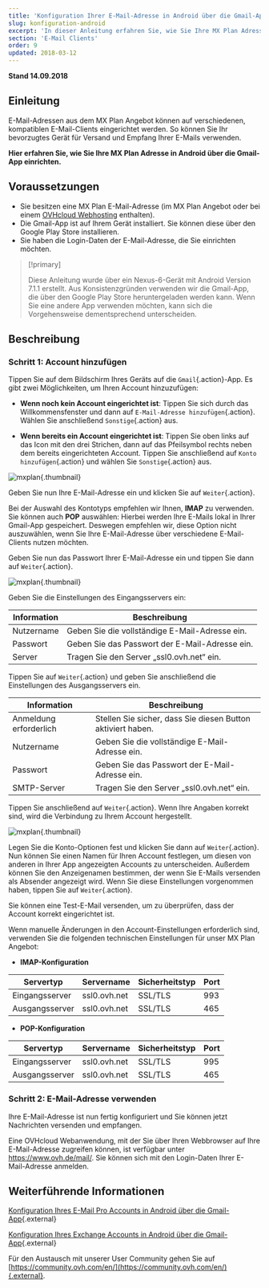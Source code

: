 ```yaml
---
title: 'Konfiguration Ihrer E-Mail-Adresse in Android über die Gmail-App'
slug: konfiguration-android
excerpt: 'In dieser Anleitung erfahren Sie, wie Sie Ihre MX Plan Adresse in Android über die Gmail-App einrichten.'
section: 'E-Mail Clients'
order: 9
updated: 2018-03-12
---
```


**Stand 14.09.2018**

## Einleitung

E-Mail-Adressen aus dem MX Plan Angebot können auf verschiedenen, kompatiblen E-Mail-Clients eingerichtet werden. So können Sie Ihr bevorzugtes Gerät für Versand und Empfang Ihrer E-Mails verwenden.

**Hier erfahren Sie, wie Sie Ihre MX Plan Adresse in Android über die Gmail-App einrichten.**

## Voraussetzungen

- Sie besitzen eine MX Plan E-Mail-Adresse (im MX Plan Angebot oder bei einem [OVHcloud Webhosting](https://www.ovhcloud.com/de/web-hosting/) enthalten).
- Die Gmail-App ist auf Ihrem Gerät installiert. Sie können diese über den Google Play Store installieren.
- Sie haben die Login-Daten der E-Mail-Adresse, die Sie einrichten möchten.

> [!primary]
>
> Diese Anleitung wurde über ein Nexus-6-Gerät mit Android Version 7.1.1 erstellt. Aus Konsistenzgründen verwenden wir die Gmail-App, die über den Google Play Store heruntergeladen werden kann. Wenn Sie eine andere App verwenden möchten, kann sich die Vorgehensweise dementsprechend unterscheiden.
>

## Beschreibung

### Schritt 1: Account hinzufügen

Tippen Sie auf dem Bildschirm Ihres Geräts auf die `Gmail`{.action}-App. Es gibt zwei Möglichkeiten, um Ihren Account hinzuzufügen:

- **Wenn noch kein Account eingerichtet ist**: Tippen Sie sich durch das Willkommensfenster und dann auf `E-Mail-Adresse hinzufügen`{.action}. Wählen Sie anschließend `Sonstige`{.action} aus. 

- **Wenn bereits ein Account eingerichtet ist**: Tippen Sie oben links auf das Icon mit den drei Strichen, dann auf das Pfeilsymbol rechts neben dem bereits eingerichteten Account. Tippen Sie anschließend auf `Konto hinzufügen`{.action} und wählen Sie `Sonstige`{.action} aus. 

![mxplan](images/configuration-gmail-application-android-step1.png){.thumbnail}

Geben Sie nun Ihre E-Mail-Adresse ein und klicken Sie auf `Weiter`{.action}.

Bei der Auswahl des Kontotyps empfehlen wir Ihnen, **IMAP** zu verwenden. Sie können auch **POP** auswählen: Hierbei werden Ihre E-Mails lokal in Ihrer Gmail-App gespeichert. Deswegen empfehlen wir, diese Option nicht auszuwählen, wenn Sie Ihre E-Mail-Adresse über verschiedene E-Mail-Clients nutzen möchten.

Geben Sie nun das Passwort Ihrer E-Mail-Adresse ein und tippen Sie dann auf `Weiter`{.action}.

![mxplan](images/configuration-gmail-application-android-step2.png){.thumbnail}

Geben Sie die Einstellungen des Eingangsservers ein:

|Information|Beschreibung| 
|---|---| 
|Nutzername|Geben Sie die vollständige E-Mail-Adresse ein.|  
|Passwort|Geben Sie das Passwort der E-Mail-Adresse ein.|
|Server|Tragen Sie den Server „ssl0.ovh.net“ ein.|

Tippen Sie auf `Weiter`{.action} und geben Sie anschließend die Einstellungen des Ausgangsservers ein.

|Information|Beschreibung| 
|---|---| 
|Anmeldung erforderlich|Stellen Sie sicher, dass Sie diesen Button aktiviert haben.|
|Nutzername|Geben Sie die vollständige E-Mail-Adresse ein.|  
|Passwort|Geben Sie das Passwort der E-Mail-Adresse ein.|
|SMTP-Server|Tragen Sie den Server „ssl0.ovh.net“ ein.|

Tippen Sie anschließend auf `Weiter`{.action}. Wenn Ihre Angaben korrekt sind, wird die Verbindung zu Ihrem Account hergestellt.

![mxplan](images/configuration-gmail-application-android-step3.png){.thumbnail}

Legen Sie die Konto-Optionen fest und klicken Sie dann auf `Weiter`{.action}. Nun können Sie einen Namen für Ihren Account festlegen, um diesen von anderen in Ihrer App angezeigten Accounts zu unterscheiden. Außerdem können Sie den Anzeigenamen bestimmen, der wenn Sie E-Mails versenden als Absender angezeigt wird. Wenn Sie diese Einstellungen vorgenommen haben, tippen Sie auf `Weiter`{.action}.

Sie können eine Test-E-Mail versenden, um zu überprüfen, dass der Account korrekt eingerichtet ist.

Wenn manuelle Änderungen in den Account-Einstellungen erforderlich sind, verwenden Sie die folgenden technischen Einstellungen für unser MX Plan Angebot:

- **IMAP-Konfiguration**

|Servertyp|Servername|Sicherheitstyp|Port|
|---|---|---|---|
|Eingangsserver|ssl0.ovh.net|SSL/TLS|993|
|Ausgangsserver|ssl0.ovh.net|SSL/TLS|465|

- **POP-Konfiguration**

|Servertyp|Servername|Sicherheitstyp|Port|
|---|---|---|---|
|Eingangsserver|ssl0.ovh.net|SSL/TLS|995|
|Ausgangsserver|ssl0.ovh.net|SSL/TLS|465|

### Schritt 2: E-Mail-Adresse verwenden

Ihre E-Mail-Adresse ist nun fertig konfiguriert und Sie können jetzt Nachrichten versenden und empfangen.

Eine OVHcloud Webanwendung, mit der Sie über Ihren Webbrowser auf Ihre E-Mail-Adresse zugreifen können, ist verfügbar unter <https://www.ovh.de/mail/>. Sie können sich mit den Login-Daten Ihrer E-Mail-Adresse anmelden.


## Weiterführende Informationen

[Konfiguration Ihres E-Mail Pro Accounts in Android über die Gmail-App](https://docs.ovh.com/de/emails-pro/konfiguration-android){.external}

[Konfiguration Ihres Exchange Accounts in Android über die Gmail-App](https://docs.ovh.com/de/microsoft-collaborative-solutions/exchange_20132016_konfiguration_in_android/){.external}

Für den Austausch mit unserer User Community gehen Sie auf [https://community.ovh.com/en/](https://community.ovh.com/en/){.external}.